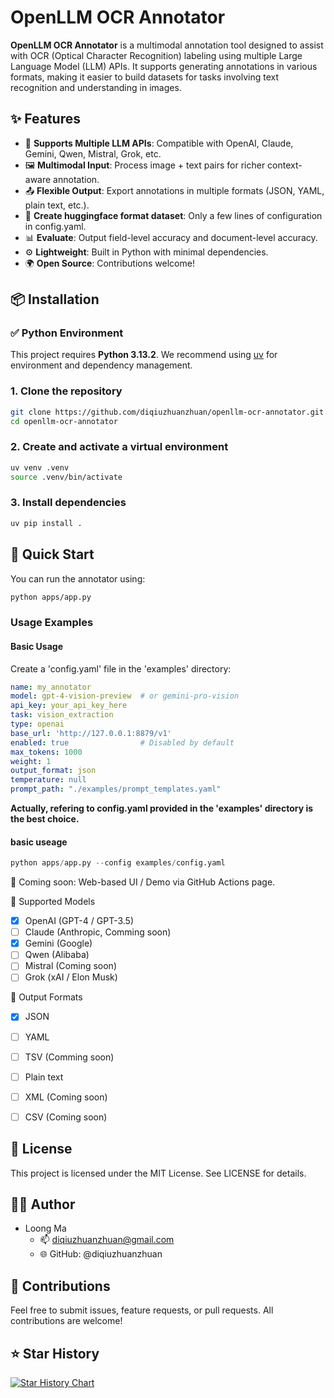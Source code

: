 # OpenLLM OCR Annotator

**OpenLLM OCR Annotator** is a multimodal annotation tool designed to assist with OCR (Optical Character Recognition) labeling using multiple Large Language Model (LLM) APIs. It supports generating annotations in various formats, making it easier to build datasets for tasks involving text recognition and understanding in images.

## ✨ Features

- 🔌 **Supports Multiple LLM APIs**: Compatible with OpenAI, Claude, Gemini, Qwen, Mistral, Grok, etc.
- 🖼️ **Multimodal Input**: Process image + text pairs for richer context-aware annotation.
- 📤 **Flexible Output**: Export annotations in multiple formats (JSON, YAML, plain text, etc.).
- 🤗 **Create huggingface format dataset**: Only a few lines of configuration in config.yaml.
- 📊 **Evaluate**: Output field-level accuracy and document-level accuracy.
- ⚙️ **Lightweight**: Built in Python with minimal dependencies.
- 🌍 **Open Source**: Contributions welcome!


## 📦 Installation

### ✅ Python Environment

This project requires **Python 3.13.2**. We recommend using [uv](https://github.com/astral-sh/uv) for environment and dependency management.

### 1. Clone the repository

```bash
git clone https://github.com/diqiuzhuanzhuan/openllm-ocr-annotator.git
cd openllm-ocr-annotator
```
### 2. Create and activate a virtual environment

```bash
uv venv .venv
source .venv/bin/activate
```
### 3. Install dependencies
```bash
uv pip install .
```

## 🚀 Quick Start

You can run the annotator using:
```bash
python apps/app.py
```

### Usage Examples
#### Basic Usage
Create a 'config.yaml' file in the 'examples' directory:
```yaml
name: my_annotator
model: gpt-4-vision-preview  # or gemini-pro-vision
api_key: your_api_key_here
task: vision_extraction
type: openai
base_url: 'http://127.0.0.1:8879/v1'
enabled: true                # Disabled by default
max_tokens: 1000
weight: 1
output_format: json
temperature: null
prompt_path: "./examples/prompt_templates.yaml"
```
**Actually, refering to config.yaml provided in the 'examples' directory is the best choice.**
#### basic useage
```python
python apps/app.py --config examples/config.yaml
```


🔧 Coming soon: Web-based UI / Demo via GitHub Actions page.

🤖 Supported Models
- [x] OpenAI (GPT-4 / GPT-3.5)
- [ ] Claude (Anthropic, Comming soon)
- [x] Gemini (Google)
- [ ] Qwen (Alibaba)
- [ ] Mistral (Coming soon)
- [ ] Grok (xAI / Elon Musk)

📂 Output Formats
- [x] JSON
- [ ] YAML
- [ ] TSV (Comming soon)
- [ ] Plain text
- [ ] XML (Coming soon)
- [ ] CSV (Coming soon)


## 📄 License

This project is licensed under the MIT License. See LICENSE for details.


## 🧑‍💻 Author

- Loong Ma
  * 📫 diqiuzhuanzhuan@gmail.com
  * 🌐 GitHub: @diqiuzhuanzhuan


## 🙌 Contributions

Feel free to submit issues, feature requests, or pull requests. All contributions are welcome!

## ⭐ Star History

[![Star History Chart](https://api.star-history.com/svg?repos=diqiuzhuanzhuan/openllm-ocr-annotator&type=Date)](https://www.star-history.com/#diqiuzhuanzhuan/openllm-ocr-annotator&Date)
